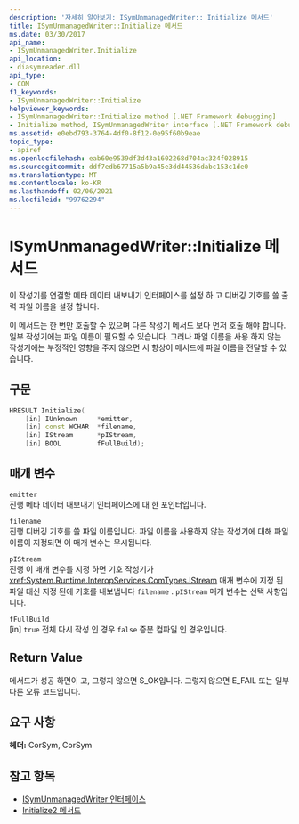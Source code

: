 ```yaml
---
description: '자세히 알아보기: ISymUnmanagedWriter:: Initialize 메서드'
title: ISymUnmanagedWriter::Initialize 메서드
ms.date: 03/30/2017
api_name:
- ISymUnmanagedWriter.Initialize
api_location:
- diasymreader.dll
api_type:
- COM
f1_keywords:
- ISymUnmanagedWriter::Initialize
helpviewer_keywords:
- ISymUnmanagedWriter::Initialize method [.NET Framework debugging]
- Initialize method, ISymUnmanagedWriter interface [.NET Framework debugging]
ms.assetid: e0ebd793-3764-4df0-8f12-0e95f60b9eae
topic_type:
- apiref
ms.openlocfilehash: eab60e9539df3d43a1602268d704ac324f028915
ms.sourcegitcommit: ddf7edb67715a5b9a45e3dd44536dabc153c1de0
ms.translationtype: MT
ms.contentlocale: ko-KR
ms.lasthandoff: 02/06/2021
ms.locfileid: "99762294"
---
```

# <a name="isymunmanagedwriterinitialize-method"></a>ISymUnmanagedWriter::Initialize 메서드

이 작성기를 연결할 메타 데이터 내보내기 인터페이스를 설정 하 고 디버깅 기호를 쓸 출력 파일 이름을 설정 합니다.  
  
 이 메서드는 한 번만 호출할 수 있으며 다른 작성기 메서드 보다 먼저 호출 해야 합니다. 일부 작성기에는 파일 이름이 필요할 수 있습니다. 그러나 파일 이름을 사용 하지 않는 작성기에는 부정적인 영향을 주지 않으면 서 항상이 메서드에 파일 이름을 전달할 수 있습니다.  
  
## <a name="syntax"></a>구문  
  
```cpp  
HRESULT Initialize(  
    [in] IUnknown     *emitter,  
    [in] const WCHAR  *filename,  
    [in] IStream      *pIStream,  
    [in] BOOL         fFullBuild);  
```  
  
## <a name="parameters"></a>매개 변수  

 `emitter`  
 진행 메타 데이터 내보내기 인터페이스에 대 한 포인터입니다.  
  
 `filename`  
 진행 디버깅 기호를 쓸 파일 이름입니다. 파일 이름을 사용하지 않는 작성기에 대해 파일 이름이 지정되면 이 매개 변수는 무시됩니다.  
  
 `pIStream`  
 진행 이 매개 변수를 지정 하면 기호 작성기가 <xref:System.Runtime.InteropServices.ComTypes.IStream> 매개 변수에 지정 된 파일 대신 지정 된에 기호를 내보냅니다 `filename` . `pIStream` 매개 변수는 선택 사항입니다.  
  
 `fFullBuild`  
 [in] `true` 전체 다시 작성 인 경우 `false` 증분 컴파일 인 경우입니다.  
  
## <a name="return-value"></a>Return Value  

 메서드가 성공 하면이 고, 그렇지 않으면 S_OK입니다. 그렇지 않으면 E_FAIL 또는 일부 다른 오류 코드입니다.  
  
## <a name="requirements"></a>요구 사항  

 **헤더:** CorSym, CorSym  
  
## <a name="see-also"></a>참고 항목

- [ISymUnmanagedWriter 인터페이스](isymunmanagedwriter-interface.md)
- [Initialize2 메서드](isymunmanagedwriter-initialize2-method.md)
